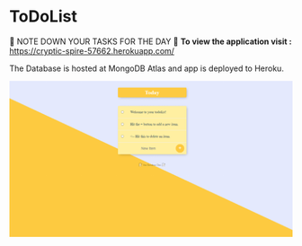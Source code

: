 # ToDoList

📝 NOTE DOWN YOUR TASKS FOR THE DAY 📝
**To view the application visit :** https://cryptic-spire-57662.herokuapp.com/

The Database is hosted at MongoDB Atlas and app is deployed to Heroku.


![alt text](https://github.com/saikrishnadas/ToDoList/blob/main/Screenshot.png)
